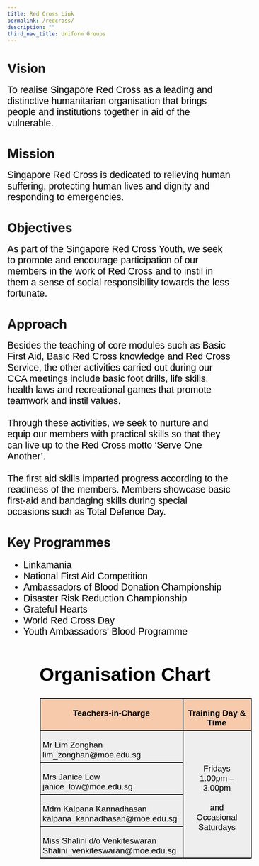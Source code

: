 ```yaml
---
title: Red Cross Link
permalink: /redcross/
description: ""
third_nav_title: Uniform Groups
---
```

# Vision
<span style="font-size:16.0pt;font-family:Arial;color:black">To realise Singapore Red Cross as a leading and distinctive humanitarian organisation that brings people and institutions together in aid of the vulnerable.
	
# Mission
<span style="font-size:16.0pt;font-family:Arial;color:black">Singapore Red Cross is dedicated to relieving human suffering, protecting human lives and dignity and responding to emergencies.

# Objectives
<span style="font-size:16.0pt;font-family:Arial;color:black">As part of the Singapore Red Cross Youth, we seek to promote and encourage participation of our members in the work of Red Cross and to instil in them a sense of social responsibility towards the less fortunate.

# Approach
<span style="font-size:16.0pt;font-family:Arial;color:black">Besides the teaching of core modules such as Basic First Aid, Basic Red Cross knowledge and Red Cross Service, the other activities carried out during our CCA meetings include basic foot drills, life skills, health laws and recreational games that promote teamwork and instil values.<br><br>
Through these activities, we seek to nurture and equip our members with practical skills so that they can live up to the Red Cross motto ‘Serve One Another’.<br><br>
The first aid skills imparted progress according to the readiness of the members. Members showcase basic first-aid and bandaging skills during special occasions such as Total Defence Day.

# Key Programmes
<span style="font-size:16.0pt;font-family:Arial;color:black">
<ul>
	<li>Linkamania
	</li><li>National First Aid Competition
	</li><li>Ambassadors of Blood Donation Championship
	</li><li>Disaster Risk Reduction Championship
	</li><li> Grateful Hearts
	</li><li>World Red Cross Day
	</li><li>Youth Ambassadors' Blood Programme
<ul>

# Organisation Chart
<table style="width:359.25pt;background:white;border-collapse:collapse;border:none;
 mso-border-alt:solid windowtext 1.5pt;mso-yfti-tbllook:1184;mso-border-insideh:
 1.5pt solid windowtext;mso-border-insidev:1.5pt solid windowtext" width="479" cellpadding="0" cellspacing="0" border="1" class="MsoNormalTable"><tbody><tr style="mso-yfti-irow:0;mso-yfti-firstrow:yes;height:9.5pt"><td style="width:235.8pt;border:solid windowtext 1.5pt;
  background:#F7CAAC;mso-background-themecolor:accent2;mso-background-themetint:
  102;padding:3.75pt 3.75pt 3.75pt 3.75pt;height:9.5pt" valign="top" width="314"><p style="margin-bottom:0in;text-align:center;
  line-height:normal" align="center" class="MsoNormal"><b><span style="font-size:14.0pt;font-family:&quot;Arial&quot;,sans-serif;
  mso-fareast-font-family:&quot;Times New Roman&quot;;color:black">Teachers-in-Charge</span></b></p></td><td style="width:123.45pt;border:solid windowtext 1.5pt;
  border-left:none;mso-border-left-alt:solid windowtext 1.5pt;background:#F7CAAC;
  mso-background-themecolor:accent2;mso-background-themetint:102;padding:3.75pt 3.75pt 3.75pt 3.75pt;
  height:9.5pt" valign="top" width="165"><p style="margin-bottom:0in;text-align:center;
  line-height:normal" align="center" class="MsoNormal"><b><span style="font-size:14.0pt;font-family:&quot;Arial&quot;,sans-serif;
  mso-fareast-font-family:&quot;Times New Roman&quot;;color:black">Training Day &amp; Time</span></b></p></td></tr><tr style="mso-yfti-irow:1;height:19.2pt"><td style="width:235.8pt;border:solid windowtext 1.5pt;border-top:
  none;mso-border-top-alt:solid windowtext 1.5pt;background:#EEEEEE;padding:
  3.75pt 3.75pt 3.75pt 3.75pt;height:19.2pt" width="314"><p style="margin-bottom:0in;line-height:normal" class="MsoNormal"><span style="font-size:14.0pt;font-family:&quot;Arial&quot;,sans-serif;mso-fareast-font-family:
  &quot;Times New Roman&quot;;color:black">Mr Lim Zonghan<br>lim_zonghan@moe.edu.sg</span></p></td><td style="width:123.45pt;border-top:none;border-left:
  none;border-bottom:solid windowtext 1.5pt;border-right:solid windowtext 1.5pt;
  mso-border-top-alt:solid windowtext 1.5pt;mso-border-left-alt:solid windowtext 1.5pt;
  background:#EEEEEE;padding:3.75pt 3.75pt 3.75pt 3.75pt;height:19.2pt" rowspan="4" width="165"><p style="margin-bottom:0in;text-align:center;
  line-height:normal" align="center" class="MsoNormal"><span style="font-size:14.0pt;font-family:&quot;Arial&quot;,sans-serif;
  mso-fareast-font-family:&quot;Times New Roman&quot;;color:black">Fridays<br>1.00pm – 3.00pm<br><br>and<br>Occasional Saturdays</span></p></td></tr><tr style="mso-yfti-irow:2;height:19.2pt"><td style="width:235.8pt;border:solid windowtext 1.5pt;border-top:
  none;mso-border-top-alt:solid windowtext 1.5pt;background:#EEEEEE;padding:
  3.75pt 3.75pt 3.75pt 3.75pt;height:19.2pt" width="314"><p style="margin-bottom:0in;line-height:normal" class="MsoNormal"><span style="font-size:14.0pt;font-family:&quot;Arial&quot;,sans-serif;mso-fareast-font-family:
  &quot;Times New Roman&quot;;color:black">Mrs Janice Low<br>janice_low@moe.edu.sg</span></p></td></tr><tr style="mso-yfti-irow:3;height:19.2pt"><td style="width:235.8pt;border:solid windowtext 1.5pt;border-top:
  none;mso-border-top-alt:solid windowtext 1.5pt;background:#EEEEEE;padding:
  3.75pt 3.75pt 3.75pt 3.75pt;height:19.2pt" width="314"><p style="margin-bottom:0in;line-height:normal" class="MsoNormal"><span style="font-size:14.0pt;font-family:&quot;Arial&quot;,sans-serif;mso-fareast-font-family:
  &quot;Times New Roman&quot;;color:black">Mdm Kalpana Kannadhasan<br>kalpana_kannadhasan@moe.edu.sg</span></p></td></tr><tr style="mso-yfti-irow:4;mso-yfti-lastrow:yes;height:19.2pt"><td style="width:235.8pt;border:solid windowtext 1.5pt;border-top:
  none;mso-border-top-alt:solid windowtext 1.5pt;background:#EEEEEE;padding:
  3.75pt 3.75pt 3.75pt 3.75pt;height:19.2pt" width="314"><p style="margin-bottom:0in;line-height:normal" class="MsoNormal"><span style="font-size:14.0pt;font-family:&quot;Arial&quot;,sans-serif;mso-fareast-font-family:
  &quot;Times New Roman&quot;;color:black">Miss Shalini d/o Venkiteswaran<br>Shalini_venkiteswaran@moe.edu.sg</span></p></td></tr></tbody></table></ul></li></ul></span></span></span></span></span>